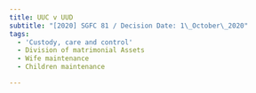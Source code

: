 ```yaml
---
title: UUC v UUD
subtitle: "[2020] SGFC 81 / Decision Date: 1\_October\_2020"
tags:
  - 'Custody, care and control'
  - Division of matrimonial Assets
  - Wife maintenance
  - Children maintenance

---
```

